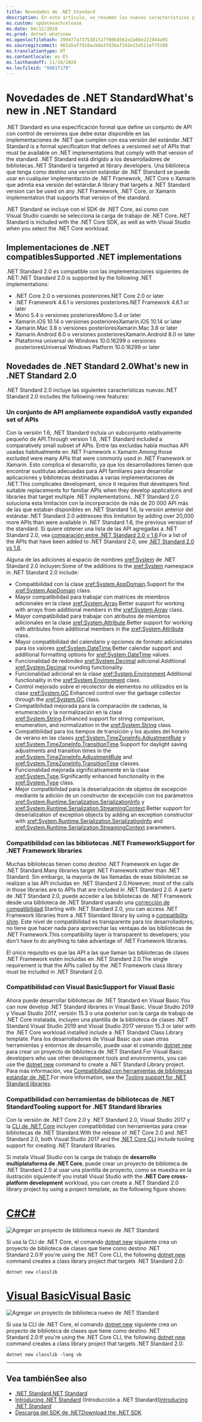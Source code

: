 ```yaml
---
title: Novedades de .NET Standard
description: En este artículo, se resumen las nuevas características y mejoras que se encuentran en cada nueva versión de .NET Standard.
ms.custom: updateeachrelease
ms.date: 04/12/2018
ms.prod: dotnet-whatsnew
ms.openlocfilehash: 299477a7375381fa7f8064562e2a68e221944a05
ms.sourcegitcommit: 965a5af7918acb0a3fd3baf342e15d511ef75188
ms.translationtype: HT
ms.contentlocale: es-ES
ms.lasthandoff: 11/18/2020
ms.locfileid: "94817179"
---
```

# <a name="whats-new-in-net-standard"></a><span data-ttu-id="4a965-103">Novedades de .NET Standard</span><span class="sxs-lookup"><span data-stu-id="4a965-103">What's new in .NET Standard</span></span>

<span data-ttu-id="4a965-104">.NET Standard es una especificación formal que define un conjunto de API con control de versiones que debe estar disponible en las implementaciones de .NET que cumplen con esa versión del estándar.</span><span class="sxs-lookup"><span data-stu-id="4a965-104">.NET Standard is a formal specification that defines a versioned set of APIs that must be available on .NET implementations that comply with that version of the standard.</span></span> <span data-ttu-id="4a965-105">.NET Standard está dirigido a los desarrolladores de bibliotecas.</span><span class="sxs-lookup"><span data-stu-id="4a965-105">.NET Standard is targeted at library developers.</span></span> <span data-ttu-id="4a965-106">Una biblioteca que tenga como destino una versión estándar de .NET Standard se puede usar en cualquier implementación de .NET Framework, .NET Core o Xamarin que admita esa versión del estándar.</span><span class="sxs-lookup"><span data-stu-id="4a965-106">A library that targets a .NET Standard version can be used on any .NET Framework, .NET Core, or Xamarin implementation that supports that version of the standard.</span></span>

<span data-ttu-id="4a965-107">.NET Standard se incluye con el SDK de .NET Core, así como con Visual Studio cuando se selecciona la carga de trabajo de .NET Core.</span><span class="sxs-lookup"><span data-stu-id="4a965-107">.NET Standard is included with the .NET Core SDK, as well as with Visual Studio when you select the .NET Core workload.</span></span>

## <a name="supported-net-implementations"></a><span data-ttu-id="4a965-108">Implementaciones de .NET compatibles</span><span class="sxs-lookup"><span data-stu-id="4a965-108">Supported .NET implementations</span></span>

<span data-ttu-id="4a965-109">.NET Standard 2.0 es compatible con las implementaciones siguientes de .NET:</span><span class="sxs-lookup"><span data-stu-id="4a965-109">.NET Standard 2.0 is supported by the following .NET implementations:</span></span>

- <span data-ttu-id="4a965-110">.NET Core 2.0 o versiones posteriores</span><span class="sxs-lookup"><span data-stu-id="4a965-110">.NET Core 2.0 or later</span></span>
- <span data-ttu-id="4a965-111">.NET Framework 4.6.1 o versiones posteriores</span><span class="sxs-lookup"><span data-stu-id="4a965-111">.NET Framework 4.6.1 or later</span></span>
- <span data-ttu-id="4a965-112">Mono 5.4 o versiones posteriores</span><span class="sxs-lookup"><span data-stu-id="4a965-112">Mono 5.4 or later</span></span>
- <span data-ttu-id="4a965-113">Xamarin.iOS 10.14 o versiones posteriores</span><span class="sxs-lookup"><span data-stu-id="4a965-113">Xamarin.iOS 10.14 or later</span></span>
- <span data-ttu-id="4a965-114">Xamarin.Mac 3.8 o versiones posteriores</span><span class="sxs-lookup"><span data-stu-id="4a965-114">Xamarin.Mac 3.8 or later</span></span>
- <span data-ttu-id="4a965-115">Xamarin.Android 8.0 o versiones posteriores</span><span class="sxs-lookup"><span data-stu-id="4a965-115">Xamarin.Android 8.0 or later</span></span>
- <span data-ttu-id="4a965-116">Plataforma universal de Windows 10.0.16299 o versiones posteriores</span><span class="sxs-lookup"><span data-stu-id="4a965-116">Universal Windows Platform 10.0.16299 or later</span></span>

## <a name="whats-new-in-net-standard-20"></a><span data-ttu-id="4a965-117">Novedades de .NET Standard 2.0</span><span class="sxs-lookup"><span data-stu-id="4a965-117">What's new in .NET Standard 2.0</span></span>

<span data-ttu-id="4a965-118">.NET Standard 2.0 incluye las siguientes características nuevas:</span><span class="sxs-lookup"><span data-stu-id="4a965-118">.NET Standard 2.0 includes the following new features:</span></span>

### <a name="a-vastly-expanded-set-of-apis"></a><span data-ttu-id="4a965-119">Un conjunto de API ampliamente expandido</span><span class="sxs-lookup"><span data-stu-id="4a965-119">A vastly expanded set of APIs</span></span>

<span data-ttu-id="4a965-120">Con la versión 1.6, .NET Standard incluía un subconjunto relativamente pequeño de API.</span><span class="sxs-lookup"><span data-stu-id="4a965-120">Through version 1.6, .NET Standard included a comparatively small subset of APIs.</span></span> <span data-ttu-id="4a965-121">Entre las excluidas había muchas API usadas habitualmente en .NET Framework o Xamarin.</span><span class="sxs-lookup"><span data-stu-id="4a965-121">Among those excluded were many APIs that were commonly used in .NET Framework or Xamarin.</span></span> <span data-ttu-id="4a965-122">Esto complica el desarrollo, ya que los desarrolladores tienen que encontrar sustitutas adecuadas para API familiares para desarrollar aplicaciones y bibliotecas destinadas a varias implementaciones de .NET.</span><span class="sxs-lookup"><span data-stu-id="4a965-122">This complicates development, since it requires that developers find suitable replacements for familiar APIs when they develop applications and libraries that target multiple .NET implementations.</span></span> <span data-ttu-id="4a965-123">.NET Standard 2.0 soluciona esta limitación con la incorporación de más de 20 000 API más de las que estaban disponibles en .NET Standard 1.6, la versión anterior del estándar.</span><span class="sxs-lookup"><span data-stu-id="4a965-123">.NET Standard 2.0 addresses this limitation by adding over 20,000 more APIs than were available in .NET Standard 1.6, the previous version of the standard.</span></span> <span data-ttu-id="4a965-124">Si quiere obtener una lista de las API agregadas a .NET Standard 2.0, vea [comparación entre .NET Standard 2.0 y 1.6](https://raw.githubusercontent.com/dotnet/standard/master/docs/versions/netstandard2.0_diff.md).</span><span class="sxs-lookup"><span data-stu-id="4a965-124">For a list of the APIs that have been added to .NET Standard 2.0, see [.NET Standard 2.0 vs 1.6](https://raw.githubusercontent.com/dotnet/standard/master/docs/versions/netstandard2.0_diff.md).</span></span>

<span data-ttu-id="4a965-125">Alguna de las adiciones al espacio de nombres <xref:System> de .NET Standard 2.0 incluyen:</span><span class="sxs-lookup"><span data-stu-id="4a965-125">Some of the additions to the <xref:System> namespace in .NET Standard 2.0 include:</span></span>

- <span data-ttu-id="4a965-126">Compatibilidad con la clase <xref:System.AppDomain>.</span><span class="sxs-lookup"><span data-stu-id="4a965-126">Support for the <xref:System.AppDomain> class.</span></span>
- <span data-ttu-id="4a965-127">Mayor compatibilidad para trabajar con matrices de miembros adicionales en la clase <xref:System.Array>.</span><span class="sxs-lookup"><span data-stu-id="4a965-127">Better support for working with arrays from additional members in the <xref:System.Array> class.</span></span>
- <span data-ttu-id="4a965-128">Mayor compatibilidad para trabajar con atributos de miembros adicionales en la clase <xref:System.Attribute>.</span><span class="sxs-lookup"><span data-stu-id="4a965-128">Better support for working with attributes from additional members in the <xref:System.Attribute> class.</span></span>
- <span data-ttu-id="4a965-129">Mayor compatibilidad del calendario y opciones de formato adicionales para los valores <xref:System.DateTime>.</span><span class="sxs-lookup"><span data-stu-id="4a965-129">Better calendar support and additional formatting options for <xref:System.DateTime> values.</span></span>
- <span data-ttu-id="4a965-130">Funcionalidad de redondeo <xref:System.Decimal> adicional.</span><span class="sxs-lookup"><span data-stu-id="4a965-130">Additional <xref:System.Decimal> rounding functionality.</span></span>
- <span data-ttu-id="4a965-131">Funcionalidad adicional en la clase <xref:System.Environment>.</span><span class="sxs-lookup"><span data-stu-id="4a965-131">Additional functionality in the <xref:System.Environment> class.</span></span>
- <span data-ttu-id="4a965-132">Control mejorado sobre el recolector de elementos no utilizados en la clase <xref:System.GC>.</span><span class="sxs-lookup"><span data-stu-id="4a965-132">Enhanced control over the garbage collector through the <xref:System.GC> class.</span></span>
- <span data-ttu-id="4a965-133">Compatibilidad mejorada para la comparación de cadenas, la enumeración y la normalización en la clase <xref:System.String>.</span><span class="sxs-lookup"><span data-stu-id="4a965-133">Enhanced support for string comparison, enumeration, and normalization in the <xref:System.String> class.</span></span>
- <span data-ttu-id="4a965-134">Compatibilidad para los tiempos de transición y los ajustes del horario de verano en las clases <xref:System.TimeZoneInfo.AdjustmentRule> y <xref:System.TimeZoneInfo.TransitionTime>.</span><span class="sxs-lookup"><span data-stu-id="4a965-134">Support for daylight saving adjustments and transition times in the <xref:System.TimeZoneInfo.AdjustmentRule> and <xref:System.TimeZoneInfo.TransitionTime> classes.</span></span>
- <span data-ttu-id="4a965-135">Funcionalidad mejorada significativamente en la clase <xref:System.Type>.</span><span class="sxs-lookup"><span data-stu-id="4a965-135">Significantly enhanced functionality in the <xref:System.Type> class.</span></span>
- <span data-ttu-id="4a965-136">Mejor compatibilidad para la deserialización de objetos de excepción mediante la adición de un constructor de excepción con los parámetros <xref:System.Runtime.Serialization.SerializationInfo> y <xref:System.Runtime.Serialization.StreamingContext>.</span><span class="sxs-lookup"><span data-stu-id="4a965-136">Better support for deserialization of exception objects by adding an exception constructor with <xref:System.Runtime.Serialization.SerializationInfo> and <xref:System.Runtime.Serialization.StreamingContext> parameters.</span></span>

### <a name="support-for-net-framework-libraries"></a><span data-ttu-id="4a965-137">Compatibilidad con las bibliotecas .NET Framework</span><span class="sxs-lookup"><span data-stu-id="4a965-137">Support for .NET Framework libraries</span></span>

<span data-ttu-id="4a965-138">Muchas bibliotecas tienen como destino .NET Framework en lugar de .NET Standard.</span><span class="sxs-lookup"><span data-stu-id="4a965-138">Many libraries target .NET Framework rather than .NET Standard.</span></span> <span data-ttu-id="4a965-139">Sin embargo, la mayoría de las llamadas de esas bibliotecas se realizan a las API incluidas en .NET Standard 2.0.</span><span class="sxs-lookup"><span data-stu-id="4a965-139">However, most of the calls in those libraries are to APIs that are included in .NET Standard 2.0.</span></span> <span data-ttu-id="4a965-140">A partir de .NET Standard 2.0, puede acceder a las bibliotecas de .NET Framework desde una biblioteca de .NET Standard usando una [corrección de compatibilidad](https://github.com/dotnet/standard/blob/master/docs/planning/netstandard-2.0/README.md#assembly-unification).</span><span class="sxs-lookup"><span data-stu-id="4a965-140">Starting with .NET Standard 2.0, you can access .NET Framework libraries from a .NET Standard library by using a [compatibility shim](https://github.com/dotnet/standard/blob/master/docs/planning/netstandard-2.0/README.md#assembly-unification).</span></span> <span data-ttu-id="4a965-141">Este nivel de compatibilidad es transparente para los desarrolladores; no tiene que hacer nada para aprovechar las ventajas de las bibliotecas de .NET Framework.</span><span class="sxs-lookup"><span data-stu-id="4a965-141">This compatibility layer is transparent to developers; you don't have to do anything to take advantage of .NET Framework libraries.</span></span>

<span data-ttu-id="4a965-142">El único requisito es que las API a las que llaman las bibliotecas de clases .NET Framework estén incluidas en .NET Standard 2.0.</span><span class="sxs-lookup"><span data-stu-id="4a965-142">The single requirement is that the APIs called by the .NET Framework class library must be included in .NET Standard 2.0.</span></span>

### <a name="support-for-visual-basic"></a><span data-ttu-id="4a965-143">Compatibilidad con Visual Basic</span><span class="sxs-lookup"><span data-stu-id="4a965-143">Support for Visual Basic</span></span>

<span data-ttu-id="4a965-144">Ahora puede desarrollar bibliotecas de .NET Standard en Visual Basic.</span><span class="sxs-lookup"><span data-stu-id="4a965-144">You can now develop .NET Standard libraries in Visual Basic.</span></span> <span data-ttu-id="4a965-145">Visual Studio 2019 y Visual Studio 2017, versión 15.3 o una posterior con la carga de trabajo de .NET Core instalada, incluyen una plantilla de la biblioteca de clases .NET Standard.</span><span class="sxs-lookup"><span data-stu-id="4a965-145">Visual Studio 2019 and Visual Studio 2017 version 15.3 or later with the .NET Core workload installed include a .NET Standard Class Library template.</span></span> <span data-ttu-id="4a965-146">Para los desarrolladores de Visual Basic que usan otras herramientas y entornos de desarrollo, puede usar el comando [dotnet new](../../core/tools/dotnet-new.md) para crear un proyecto de biblioteca de .NET Standard.</span><span class="sxs-lookup"><span data-stu-id="4a965-146">For Visual Basic developers who use other development tools and environments, you can use the [dotnet new](../../core/tools/dotnet-new.md) command to create a .NET Standard Library project.</span></span> <span data-ttu-id="4a965-147">Para más información, vea [Compatibilidad con herramientas de bibliotecas estándar de .NET](#tooling-support-for-net-standard-libraries).</span><span class="sxs-lookup"><span data-stu-id="4a965-147">For more information, see the [Tooling support for .NET Standard libraries](#tooling-support-for-net-standard-libraries).</span></span>

### <a name="tooling-support-for-net-standard-libraries"></a><span data-ttu-id="4a965-148">Compatibilidad con herramientas de bibliotecas de .NET Standard</span><span class="sxs-lookup"><span data-stu-id="4a965-148">Tooling support for .NET Standard libraries</span></span>

<span data-ttu-id="4a965-149">Con la versión de .NET Core 2.0 y .NET Standard 2.0, Visual Studio 2017 y la [CLI de .NET Core](../../core/tools/index.md) incluyen compatibilidad con herramientas para crear bibliotecas de .NET Standard.</span><span class="sxs-lookup"><span data-stu-id="4a965-149">With the release of .NET Core 2.0 and .NET Standard 2.0, both Visual Studio 2017 and the [.NET Core CLI](../../core/tools/index.md) include tooling support for creating .NET Standard libraries.</span></span>

<span data-ttu-id="4a965-150">Si instala Visual Studio con la carga de trabajo de **desarrollo multiplataforma de .NET Core**, puede crear un proyecto de biblioteca de .NET Standard 2.0 al usar una plantilla de proyecto, como se muestra en la ilustración siguiente:</span><span class="sxs-lookup"><span data-stu-id="4a965-150">If you install Visual Studio with the **.NET Core cross-platform development** workload, you can create a .NET Standard 2.0 library project by using a project template, as the following figure shows:</span></span>

<!-- markdownlint-disable MD025 -->

# <a name="c"></a>[<span data-ttu-id="4a965-151">C#</span><span class="sxs-lookup"><span data-stu-id="4a965-151">C#</span></span>](#tab/csharp)

![Agregar un proyecto de biblioteca nuevo de .NET Standard](./media/std-project-cs.png)

<span data-ttu-id="4a965-153">Si usa la CLI de .NET Core, el comando [dotnet new](../../core/tools/dotnet-new.md) siguiente crea un proyecto de biblioteca de clases que tiene como destino .NET Standard 2.0:</span><span class="sxs-lookup"><span data-stu-id="4a965-153">If you're using the .NET Core CLI, the following [dotnet new](../../core/tools/dotnet-new.md) command creates a class library project that targets .NET Standard 2.0:</span></span>

```dotnetcli
dotnet new classlib
```

# <a name="visual-basic"></a>[<span data-ttu-id="4a965-154">Visual Basic</span><span class="sxs-lookup"><span data-stu-id="4a965-154">Visual Basic</span></span>](#tab/vb)

![Agregar un proyecto de biblioteca nuevo de .NET Standard](./media/std-project-vb.png)

<span data-ttu-id="4a965-156">Si usa la CLI de .NET Core, el comando [dotnet new](../../core/tools/dotnet-new.md) siguiente crea un proyecto de biblioteca de clases que tiene como destino .NET Standard 2.0:</span><span class="sxs-lookup"><span data-stu-id="4a965-156">If you're using the .NET Core CLI, the following [dotnet new](../../core/tools/dotnet-new.md) command creates a class library project that targets .NET Standard 2.0:</span></span>

```dotnetcli
dotnet new classlib -lang vb
```

---

## <a name="see-also"></a><span data-ttu-id="4a965-157">Vea también</span><span class="sxs-lookup"><span data-stu-id="4a965-157">See also</span></span>

- [<span data-ttu-id="4a965-158">.NET Standard</span><span class="sxs-lookup"><span data-stu-id="4a965-158">.NET Standard</span></span>](../net-standard.md)
- <span data-ttu-id="4a965-159">[Introducing .NET Standard](https://devblogs.microsoft.com/dotnet/introducing-net-standard/) (Introducción a .NET Standard)</span><span class="sxs-lookup"><span data-stu-id="4a965-159">[Introducing .NET Standard](https://devblogs.microsoft.com/dotnet/introducing-net-standard/)</span></span>
- [<span data-ttu-id="4a965-160">Descarga del SDK de .NET</span><span class="sxs-lookup"><span data-stu-id="4a965-160">Download the .NET SDK</span></span>](https://dotnet.microsoft.com/download)

